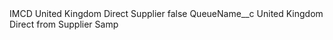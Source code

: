 <?xml version="1.0" encoding="UTF-8"?>
<CustomMetadata xmlns="http://soap.sforce.com/2006/04/metadata" xmlns:xsi="http://www.w3.org/2001/XMLSchema-instance" xmlns:xsd="http://www.w3.org/2001/XMLSchema">
    <label>IMCD United Kingdom Direct Supplier</label>
    <protected>false</protected>
    <values>
        <field>QueueName__c</field>
        <value xsi:type="xsd:string">United Kingdom Direct from Supplier Samp</value>
    </values>
</CustomMetadata>
